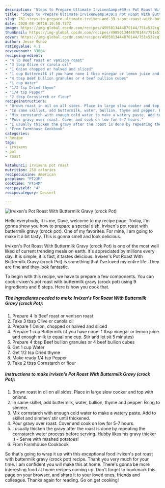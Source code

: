 ```yaml
---
description: "Steps to Prepare Ultimate Irvixen&amp;#39;s Pot Roast With Buttermilk Gravy (crock Pot)"
title: "Steps to Prepare Ultimate Irvixen&amp;#39;s Pot Roast With Buttermilk Gravy (crock Pot)"
slug: 761-steps-to-prepare-ultimate-irvixen-and-39-s-pot-roast-with-buttermilk-gravy-crock-pot
date: 2020-08-16T16:19:50.737Z
image: https://img-global.cpcdn.com/recipes/4905013444870144/751x532cq70/irvixens-pot-roast-with-buttermilk-gravy-crock-pot-recipe-main-photo.jpg
thumbnail: https://img-global.cpcdn.com/recipes/4905013444870144/751x532cq70/irvixens-pot-roast-with-buttermilk-gravy-crock-pot-recipe-main-photo.jpg
cover: https://img-global.cpcdn.com/recipes/4905013444870144/751x532cq70/irvixens-pot-roast-with-buttermilk-gravy-crock-pot-recipe-main-photo.jpg
author: Jesse Munoz
ratingvalue: 4.1
reviewcount: 33004
recipeingredient:
- "4 lb Beef roast or venison roast"
- "3 tbsp Olive or canola oil"
- "1 Onion chopped or halved and sliced"
- "1 cup Buttermilk if you have none 1 tbsp vinegar or lemon juice and enough milk to equal one cup Stir and let sit 5 minutes"
- "4 tbsp Beef bullion granules or 4 beef bullion cubes"
- "1 cup Water"
- "1/2 tsp Dried thyme"
- "1/4 tsp Pepper"
- "2 tbsp Cornstarch or flour"
recipeinstructions:
- "Brown roast in oil on all sides. Place in large slow cooker and top with onions."
- "In same skillet, add buttermilk, water, bullion, thyme and pepper. Bring to simmer."
- "Mix cornstarch with enough cold water to make a watery paste. Add to skillet and simmer/ stir until thickened."
- "Pour gravy over roast. Cover and cook on low for 5-7 hours."
- "I usually thicken the gravy after the roast is done by repeating the cornstarch water process before serving. Hubby likes his gravy thicker :) Serve with mashed potatoes!"
- "From Farmhouse Cookbook"
categories:
- Recipe
tags:
- irvixens
- pot
- roast

katakunci: irvixens pot roast 
nutrition: 258 calories
recipecuisine: American
preptime: "PT23M"
cooktime: "PT54M"
recipeyield: "4"
recipecategory: Dessert

---
```



![Irvixen&#39;s Pot Roast With Buttermilk Gravy (crock Pot)](https://img-global.cpcdn.com/recipes/4905013444870144/751x532cq70/irvixens-pot-roast-with-buttermilk-gravy-crock-pot-recipe-main-photo.jpg)

Hello everybody, it is me, Dave, welcome to my recipe page. Today, I'm gonna show you how to prepare a special dish, irvixen&#39;s pot roast with buttermilk gravy (crock pot). One of my favorites. For mine, I am going to make it a bit tasty. This is gonna smell and look delicious.



Irvixen&#39;s Pot Roast With Buttermilk Gravy (crock Pot) is one of the most well liked of current trending meals on earth. It's appreciated by millions every day. It is simple, it is fast, it tastes delicious. Irvixen&#39;s Pot Roast With Buttermilk Gravy (crock Pot) is something that I've loved my entire life. They are fine and they look fantastic.


To begin with this recipe, we have to prepare a few components. You can cook irvixen&#39;s pot roast with buttermilk gravy (crock pot) using 9 ingredients and 6 steps. Here is how you cook that.

<!--inarticleads1-->

##### The ingredients needed to make Irvixen&#39;s Pot Roast With Buttermilk Gravy (crock Pot):

1. Prepare 4 lb Beef roast or venison roast
1. Take 3 tbsp Olive or canola oil
1. Prepare 1 Onion, chopped or halved and sliced
1. Prepare 1 cup Buttermilk (if you have none: 1 tbsp vinegar or lemon juice and enough milk to equal one cup. Stir and let sit 5 minutes)
1. Prepare 4 tbsp Beef bullion granules or 4 beef bullion cubes
1. Get 1 cup Water
1. Get 1/2 tsp Dried thyme
1. Make ready 1/4 tsp Pepper
1. Take 2 tbsp Cornstarch or flour




<!--inarticleads2-->

##### Instructions to make Irvixen&#39;s Pot Roast With Buttermilk Gravy (crock Pot):

1. Brown roast in oil on all sides. Place in large slow cooker and top with onions.
1. In same skillet, add buttermilk, water, bullion, thyme and pepper. Bring to simmer.
1. Mix cornstarch with enough cold water to make a watery paste. Add to skillet and simmer/ stir until thickened.
1. Pour gravy over roast. Cover and cook on low for 5-7 hours.
1. I usually thicken the gravy after the roast is done by repeating the cornstarch water process before serving. Hubby likes his gravy thicker :) - Serve with mashed potatoes!
1. From Farmhouse Cookbook




So that's going to wrap it up with this exceptional food irvixen&#39;s pot roast with buttermilk gravy (crock pot) recipe. Thank you very much for your time. I am confident you will make this at home. There's gonna be more interesting food at home recipes coming up. Don't forget to bookmark this page on your browser, and share it to your loved ones, friends and colleague. Thanks again for reading. Go on get cooking!
